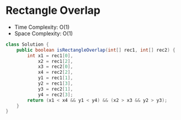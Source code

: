 # Rectangle Overlap

- Time Complexity: O(1)
- Space Complexity: O(1)

```java
class Solution {
    public boolean isRectangleOverlap(int[] rec1, int[] rec2) {
        int x1 = rec1[0],
            x2 = rec1[2],
            x3 = rec2[0],
            x4 = rec2[2],
            y1 = rec1[1],
            y2 = rec1[3],
            y3 = rec2[1],
            y4 = rec2[3];
        return (x1 < x4 && y1 < y4) && (x2 > x3 && y2 > y3);
    }
}
```
